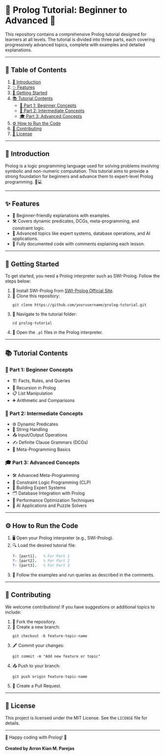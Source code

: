 # 🌟 Prolog Tutorial: Beginner to Advanced 🌟

This repository contains a comprehensive Prolog tutorial designed for learners at all levels. The tutorial is divided into three parts, each covering progressively advanced topics, complete with examples and detailed explanations.

----------

## 📜 Table of Contents

1. [📘 Introduction](#introduction)
2. [✨ Features](#features)
3. [🚀 Getting Started](#getting-started)
4. [📚 Tutorial Contents](#tutorial-contents)
   - [👶 Part 1: Beginner Concepts](#part-1-beginner-concepts)
   - [📖 Part 2: Intermediate Concepts](#part-2-intermediate-concepts)
   - [🎓 Part 3: Advanced Concepts](#part-3-advanced-concepts)
5. [⚙️ How to Run the Code](#how-to-run-the-code)
6. [🤝 Contributing](#contributing)
7. [📄 License](#license)

---

## 📘 Introduction

Prolog is a logic programming language used for solving problems involving symbolic and non-numeric computation. This tutorial aims to provide a strong foundation for beginners and advance them to expert-level Prolog programming. 🧠💻

---

## ✨ Features

- 🍼 Beginner-friendly explanations with examples.
- 🛠️ Covers dynamic predicates, DCGs, meta-programming, and constraint logic.
- 🤖 Advanced topics like expert systems, database operations, and AI applications.
- 📑 Fully documented code with comments explaining each lesson.

---

## 🚀 Getting Started

To get started, you need a Prolog interpreter such as SWI-Prolog. Follow the steps below:

1. 🔧 Install SWI-Prolog from [SWI-Prolog Official Site](https://www.swi-prolog.org/).
2. 📂 Clone this repository:
   ```
   git clone https://github.com/yourusername/prolog-tutorial.git
   ```
3. 📁 Navigate to the tutorial folder:
   ```
   cd prolog-tutorial
   ```
4. 📜 Open the `.pl` files in the Prolog interpreter.

---

## 📚 Tutorial Contents

### 👶 Part 1: Beginner Concepts

- 🏗️ Facts, Rules, and Queries
- 🔄 Recursion in Prolog
- 📋 List Manipulation
- ➕ Arithmetic and Comparisons

### 📖 Part 2: Intermediate Concepts

- ⚙️ Dynamic Predicates
- 📝 String Handling
- 📤 Input/Output Operations
- ✍️ Definite Clause Grammars (DCGs)
- 🧩 Meta-Programming Basics

### 🎓 Part 3: Advanced Concepts

- 🛠️ Advanced Meta-Programming
- 📐 Constraint Logic Programming (CLP)
- 🧠 Building Expert Systems
- 🗂️ Database Integration with Prolog
- 🚀 Performance Optimization Techniques
- 🤖 AI Applications and Puzzle Solvers

---

## ⚙️ How to Run the Code

1. 🖥️ Open your Prolog interpreter (e.g., SWI-Prolog).
2. 🔍 Load the desired tutorial file:
   ```prolog
   ?- [part1].   % For Part 1
   ?- [part2].   % For Part 2
   ?- [part3].   % For Part 3
   ```
3. 🎯 Follow the examples and run queries as described in the comments.

---

## 🤝 Contributing

We welcome contributions! If you have suggestions or additional topics to include:

1. 🍴 Fork the repository.
2. 🌱 Create a new branch:
   ```
   git checkout -b feature-topic-name
   ```
3. 🖋️ Commit your changes:
   ```
   git commit -m "Add new feature or topic"
   ```
4. 📤 Push to your branch:
   ```
   git push origin feature-topic-name
   ```
5. 🔁 Create a Pull Request.

---

## 📄 License

This project is licensed under the MIT License. See the `LICENSE` file for details.

---

🌈 Happy coding with Prolog! 🚀

#### Created by Arron Kian M. Parejas
